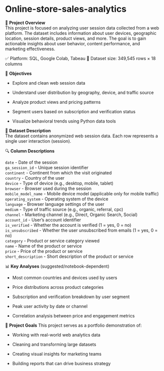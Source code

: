 # Online-store-sales-analytics
📌 **Project Overview**  
This project is focused on analyzing user session data collected from a web platform. The dataset includes information about user devices, geographic location, session details, product views, and more. The goal is to gain actionable insights about user behavior, content performance, and marketing effectiveness.  

✅ Platform: SQL, Google Colab, Tabeau
📂 Dataset size: 349,545 rows × 18 columns

🎯 **Objectives**  
* Explore and clean web session data  

* Understand user distribution by geography, device, and traffic source  

* Analyze product views and pricing patterns  

* Segment users based on subscription and verification status  

* Visualize behavioral trends using Python data tools  

📁 **Dataset Description**  
The dataset contains anonymized web session data. Each row represents a single user interaction (session).

🔍 **Column Descriptions**  

`date`	- Date of the session  
`ga_session_id` -	Unique session identifier  
`continent` -	Continent from which the visit originated  
`country` -	Country of the user  
`device` -	Type of device (e.g., desktop, mobile, tablet)  
`browser` -	Browser used during the session  
`mobile_model_name` -	Mobile device model (applicable only for mobile traffic)  
`operating_system` -	Operating system of the device  
`language` -	Browser language settings of the user  
`medium` -	Type of traffic source (e.g., organic, referral, cpc)  
`channel` -	Marketing channel (e.g., Direct, Organic Search, Social)  
`account_id` -	User’s account identifier  
`is_verified` -	Whether the account is verified (1 = yes, 0 = no)  
`is_unsubscribed` -	Whether the user unsubscribed from emails (1 = yes, 0 = no)  
`category` -	Product or service category viewed  
`name` -	Name of the product or service  
`price` -	Price of the product or service  
`short_description` -	Short description of the product or service  

📊 **Key Analyses** (suggested/notebook-dependent)  
* Most common countries and devices used by users  

* Price distributions across product categories  

* Subscription and verification breakdown by user segment  

* Peak user activity by date or channel  

* Correlation analysis between price and engagement metrics

📌 **Project Goals**
This project serves as a portfolio demonstration of:  

* Working with real-world web analytics data

* Cleaning and transforming large datasets

* Creating visual insights for marketing teams

* Building reports that can drive business strategy
